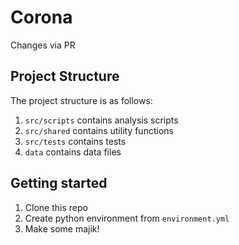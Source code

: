 # Corona

Changes via PR

## Project Structure

The project structure is as follows:


1. `src/scripts` contains analysis scripts
2. `src/shared` contains utility functions
3. `src/tests` contains tests
4. `data` contains data files


## Getting started

1. Clone this repo
2. Create python environment from `environment.yml`
3. Make some majik!
